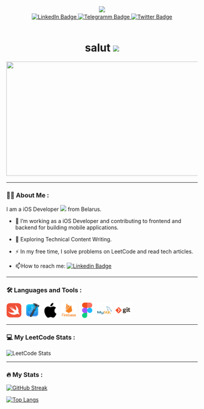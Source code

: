 <div id="header" align="center">
  <img src="https://media.giphy.com/media/1HZ1wggAdwVIA/giphy.gif" width="100"/>
</div>

<div id="badges" align="center">
  <a href="https://www.linkedin.com/in/kirill-kubarskiy-0b420619a/">
    <img src="https://img.shields.io/badge/LinkedIn-blue?style=for-the-badge&logo=linkedin&logoColor=white" alt="LinkedIn Badge"/>
  </a>
  <a href="https://t.me/kubarlk">
    <img src="https://img.shields.io/badge/Telegram-blue?style=for-the-badge&logo=youtube&logoColor=white" alt="Telegramm Badge"/>
  </a>
  <a href="https://twitter.com/kir937862067">
    <img src="https://img.shields.io/badge/Twitter-blue?style=for-the-badge&logo=twitter&logoColor=white" alt="Twitter Badge"/>
  </a>
</div>

<div align="center">
  <img src="https://komarev.com/ghpvc/?username=your-github-kubarlk&style=flat-square&color=blue" alt=""/>
  <h1>
    salut
    <img src="https://media.giphy.com/media/hvRJCLFzcasrR4ia7z/giphy.gif" width="30px"/>
  </h1>
</div>

<div align="center">
  <img src="https://media.giphy.com/media/3GYmecuz4ncOc/giphy.gif" width="600" height="300"/>
</div>

---

### :woman_technologist: About Me :
I am a iOS Developer <img src="https://media.giphy.com/media/WUlplcMpOCEmTGBtBW/giphy.gif" width="30"> from Belarus.
- :telescope: I’m working as a iOS Developer and contributing to frontend and backend for building mobile applications.

- :seedling: Exploring Technical Content Writing.

- :zap: In my free time, I solve problems on LeetCode and read tech articles.

- :mailbox:How to reach me: [![Linkedin Badge](https://img.shields.io/badge/-kubarlk-blue?style=flat&logo=Linkedin&logoColor=white)](https://www.linkedin.com/in/kirill-kubarskiy-0b420619a/)

---

### :hammer_and_wrench: Languages and Tools :
<div>
  <img src="https://github.com/devicons/devicon/blob/master/icons/swift/swift-original.svg" title="Swift" alt="Swift" width="40" height="40"/>&nbsp;
  <img src="https://github.com/devicons/devicon/blob/master/icons/xcode/xcode-original.svg" title="Xcode" alt="Xcode" width="40" height="40"/>&nbsp;
  <img src="https://github.com/devicons/devicon/blob/master/icons/apple/apple-original.svg" title="UIKit" alt="UIKit" width="40" height="40"/>&nbsp;
  <img src="https://github.com/devicons/devicon/blob/master/icons/firebase/firebase-plain-wordmark.svg" title="Firebase" alt="Firebase" width="40" height="40"/>&nbsp;
  <img src="https://github.com/devicons/devicon/blob/master/icons/figma/figma-original.svg" title="Figma"  alt="Figma" width="40" height="40"/>&nbsp;
  <img src="https://github.com/devicons/devicon/blob/master/icons/mysql/mysql-original-wordmark.svg" title="MySQL"  alt="MySQL" width="40" height="40"/>&nbsp;
  <img src="https://github.com/devicons/devicon/blob/master/icons/git/git-original-wordmark.svg" title="Git" **alt="Git" width="40" height="40"/>
</div>

---
### 💻 My LeetCode Stats : 
![LeetCode Stats](https://leetcard.jacoblin.cool/kkubarskiy?theme=wtf&font=Poly&ext=activity)

---
### :fire: My Stats :
[![GitHub Streak](http://github-readme-streak-stats.herokuapp.com?user=kubarlk&theme=dark&background=000000)](https://git.io/streak-stats)

[![Top Langs](https://github-readme-stats.vercel.app/api/top-langs/?username=kubarlk&layout=compact&theme=vision-friendly-dark)](https://github.com/anuraghazra/github-readme-stats)

